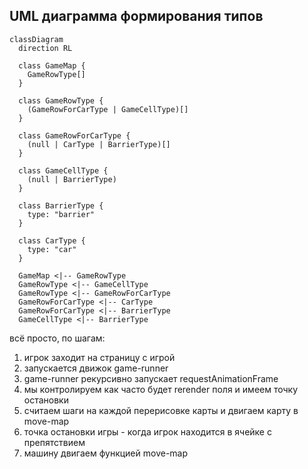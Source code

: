 ## UML диаграмма формирования типов

```mermaid
classDiagram
  direction RL

  class GameMap {
    GameRowType[]
  }

  class GameRowType {
    (GameRowForCarType | GameCellType)[]
  }

  class GameRowForCarType {
    (null | CarType | BarrierType)[]
  }

  class GameCellType {
    (null | BarrierType)
  }

  class BarrierType {
    type: "barrier"
  }

  class CarType {
    type: "car"
  }

  GameMap <|-- GameRowType
  GameRowType <|-- GameCellType
  GameRowType <|-- GameRowForCarType
  GameRowForCarType <|-- CarType
  GameRowForCarType <|-- BarrierType
  GameCellType <|-- BarrierType

```

всё просто, по шагам:
1) игрок заходит на страницу с игрой
2) запускается движок game-runner
3) game-runner рекурсивно запускает requestAnimationFrame
4) мы контролируем как часто будет rerender поля и имеем точку остановки
5) считаем шаги на каждой перерисовке карты и двигаем карту в move-map
6) точка остановки игры - когда игрок находится в ячейке с препятствием
7) машину двигаем функцией move-map